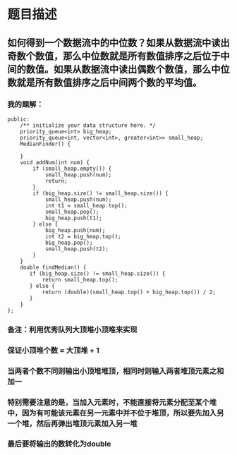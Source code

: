# 题目描述
## 如何得到一个数据流中的中位数？如果从数据流中读出奇数个数值，那么中位数就是所有数值排序之后位于中间的数值。如果从数据流中读出偶数个数值，那么中位数就是所有数值排序之后中间两个数的平均值。
### 我的题解：
```class MedianFinder {
public:
    /** initialize your data structure here. */
    priority_queue<int> big_heap;
    priority_queue<int, vector<int>, greater<int>> small_heap;
    MedianFinder() {

    }
    void addNum(int num) {
        if (small_heap.empty()) {
            small_heap.push(num);
            return;
        }
        if (big_heap.size() != small_heap.size()) { 
            small_heap.push(num);
            int t1 = small_heap.top();
            small_heap.pop();
            big_heap.push(t1);
        } else {
            big_heap.push(num);
            int t2 = big_heap.top();
            big_heap.pop();
            small_heap.push(t2);
        }
    }
    double findMedian() {
       if (big_heap.size() != small_heap.size()) {
           return small_heap.top();
       } else {
           return (double)(small_heap.top() + big_heap.top()) / 2;
       }
    }
};
```
### **备注**：利用优秀队列大顶堆小顶堆来实现
### 保证小顶堆个数 = 大顶堆 + 1
### 当两者个数不同则输出小顶堆堆顶，相同时则输入两者堆顶元素之和加一
### 特别需要注意的是，当加入元素时，不能直接将元素分配至某个堆中，因为有可能该元素在另一元素中并不位于堆顶，所以要先加入另一个堆，然后再弹出堆顶元素加入另一堆
### 最后要将输出的数转化为double